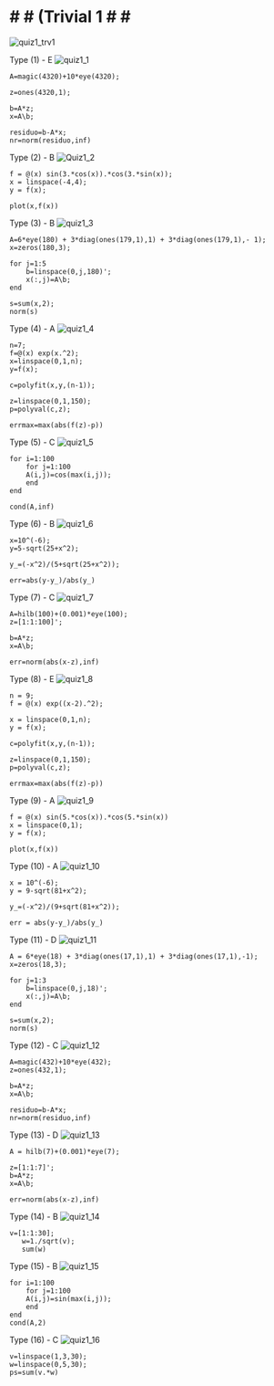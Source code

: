 # # # (Trivial 1 # # #

![quiz1_trv1](https://github.com/space-hippie0/matlab/assets/118982314/f56ced90-2c68-4cb6-bef5-6ada2423dfc1)

Type (1) - E
![quiz1_1](https://github.com/space-hippie0/matlab/assets/118982314/c3f07ff1-66df-432b-9c0a-8e66561c5457)

```
A=magic(4320)+10*eye(4320);
```
```
z=ones(4320,1);
```
```
b=A*z;
x=A\b;
```
```
residuo=b-A*x;
nr=norm(residuo,inf)
```


Type (2) - B
![Quiz1_2](https://github.com/space-hippie0/matlab/assets/118982314/ee8c145b-1cf8-4a0f-ab7a-bf317387d583)
```
f = @(x) sin(3.*cos(x)).*cos(3.*sin(x));
x = linspace(-4,4);
y = f(x);
```
```
plot(x,f(x))
```

Type (3) - B
![quiz1_3](https://github.com/space-hippie0/matlab/assets/118982314/209cfc74-726f-43cb-9b1d-2b4c91bd4d9f)
```
A=6*eye(180) + 3*diag(ones(179,1),1) + 3*diag(ones(179,1),- 1);
x=zeros(180,3);
```
```
for j=1:5
    b=linspace(0,j,180)';
    x(:,j)=A\b;
end
```
```
s=sum(x,2);
norm(s)
```

Type (4) - A
![quiz1_4](https://github.com/space-hippie0/matlab/assets/118982314/0d0a0d6f-68ef-410e-8557-2bdca60c55fa)
```
n=7;
f=@(x) exp(x.^2);
x=linspace(0,1,n);
y=f(x);
```
```
c=polyfit(x,y,(n-1));
```
```
z=linspace(0,1,150);
p=polyval(c,z);
```
```
errmax=max(abs(f(z)-p))
```


Type (5) - C
![quiz1_5](https://github.com/space-hippie0/matlab/assets/118982314/5882b689-5e72-4112-a3bf-ecfbf2f99b0a)
```
for i=1:100
    for j=1:100
    A(i,j)=cos(max(i,j));
    end 
end
```
```
cond(A,inf)
```


Type (6) - B
![quiz1_6](https://github.com/space-hippie0/matlab/assets/118982314/2f14b586-e8c6-4528-bf65-a97627a12e06)
```
x=10^(-6);
y=5-sqrt(25+x^2);
```
```
y_=(-x^2)/(5+sqrt(25+x^2));
```
```
err=abs(y-y_)/abs(y_)
```


Type (7) - C
![quiz1_7](https://github.com/space-hippie0/matlab/assets/118982314/dfde9fcc-6774-434e-8707-71a34d4a25b3)
```
A=hilb(100)+(0.001)*eye(100);
z=[1:1:100]';
```
```
b=A*z;
x=A\b;
```
```
err=norm(abs(x-z),inf)
```

Type (8) - E
![quiz1_8](https://github.com/space-hippie0/matlab/assets/118982314/351812ed-8f9f-4513-b51b-1f834f8a1e83)
```
n = 9;
f = @(x) exp((x-2).^2);
```
```
x = linspace(0,1,n);
y = f(x);
```
```
c=polyfit(x,y,(n-1));
```
```
z=linspace(0,1,150);
p=polyval(c,z);
```
```
errmax=max(abs(f(z)-p))
```

Type (9) - A
![quiz1_9](https://github.com/space-hippie0/matlab/assets/118982314/1d346bc9-6063-4574-adeb-b1a45e9fa157)
```
f = @(x) sin(5.*cos(x)).*cos(5.*sin(x))
x = linspace(0,1);
y = f(x);
```
```
plot(x,f(x))
```


Type (10) - A
![quiz1_10](https://github.com/space-hippie0/matlab/assets/118982314/cc4a3e2d-14bd-41db-8688-c9f7529e219f)
```
x = 10^(-6);
y = 9-sqrt(81+x^2);
```
```
y_=(-x^2)/(9+sqrt(81+x^2));
```
```
err = abs(y-y_)/abs(y_)
```


Type (11) - D
![quiz1_11](https://github.com/space-hippie0/matlab/assets/118982314/c9184d43-cf22-4abd-bca1-69a0cf6897a4)
```
A = 6*eye(18) + 3*diag(ones(17,1),1) + 3*diag(ones(17,1),-1);
x=zeros(18,3);
```
```
for j=1:3
    b=linspace(0,j,18)';
    x(:,j)=A\b;
end
```
```
s=sum(x,2);
norm(s)
```
Type (12) - C
![quiz1_12](https://github.com/space-hippie0/matlab/assets/118982314/3887cfca-3255-4b88-a8d2-8f88e8367952)
```
A=magic(432)+10*eye(432);
z=ones(432,1);
```
```
b=A*z;
x=A\b;
```
```
residuo=b-A*x;
nr=norm(residuo,inf)
```

Type (13) - D
![quiz1_13](https://github.com/space-hippie0/matlab/assets/118982314/908a0327-6bb2-4603-82e0-b5b16a496e2e)
```
A = hilb(7)+(0.001)*eye(7);
```
```
z=[1:1:7]';
b=A*z;
x=A\b;
```
```
err=norm(abs(x-z),inf)
```
Type (14) - B
![quiz1_14](https://github.com/space-hippie0/matlab/assets/118982314/03cdd933-238d-4f4a-905a-3fdd6f9605bc)
```
v=[1:1:30];
   w=1./sqrt(v);
   sum(w)
```

Type (15) - B
![quiz1_15](https://github.com/space-hippie0/matlab/assets/118982314/d606736f-8d9c-4cab-ba9f-21ece8c8422a)
```
for i=1:100
    for j=1:100
    A(i,j)=sin(max(i,j));
    end 
end
cond(A,2)
```

Type (16) - C
![quiz1_16](https://github.com/space-hippie0/matlab/assets/118982314/f68326cc-60d2-4614-b723-9376df3e99d7)
```
v=linspace(1,3,30);
w=linspace(0,5,30);
ps=sum(v.*w)
```
